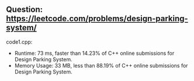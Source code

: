 ## Question: https://leetcode.com/problems/design-parking-system/

code1.cpp:
* Runtime: 73 ms, faster than 14.23% of C++ online submissions for Design Parking System.
* Memory Usage: 33 MB, less than 88.19% of C++ online submissions for Design Parking System.